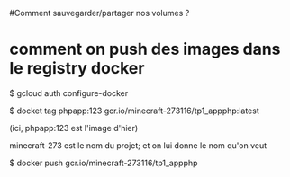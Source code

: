 #Comment sauvegarder/partager nos volumes ?




# comment on push des images dans le registry docker


$ gcloud auth configure-docker       


$ docket tag phpapp:123 gcr.io/minecraft-273116/tp1_appphp:latest

(ici, phpapp:123 est l'image d'hier)

minecraft-273 est le nom du projet; et on lui donne le nom qu'on veut

$ docker push gcr.io/minecraft-273116/tp1_appphp

